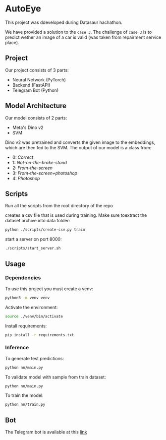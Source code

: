 # AutoEye

This project was ddeveloped during Datasaur hachathon.

We have provided a solution to the `case 3`. The challenge of `case 3` is to predict wether an image of a car is valid (was taken from repairment service place).

## Project

Our project consists of 3 parts:

- Neural Network (PyTorch)
- Backend (FastAPI)
- Telegram Bot (Python)

## Model Architecture

Our model consists of 2 parts:

- Meta's Dino v2
- SVM

Dino v2 was pretrained and converts the given image to the embeddings, which are then fed to the SVM.
The output of our model is a class from:

- 0: _*Correct*_
- 1: _*Not-on-the-brake-stand*_
- 2: _*From-the-screen*_
- 3: _*From-the-screen+photoshop*_
- 4: _*Photoshop*_

## Scripts

Run all the scripts from the root directory of the repo

creates a csv file that is used during training. Make sure toextract the dataset archive into data folder:

```sh
python ./scripts/create-csv.py train
```

start a server on port 8000:

```sh
./scripts/start_server.sh
```

## Usage

### Dependencies

To use this project you must create a venv:

```sh
python3 -m venv venv
```

Activate the environment:

```sh
source ./venv/bin/activate
```

Install requirements:

```sh
pip install -r requirements.txt
```

### Inference

To generate test predictions:

```sh
python nn/main.py
```

To validate model with sample from train dataset:

```sh
python nn/main.py
```

To train the model:

```sh
python nn/train.py
```

## Bot

The Telegram bot is available at this [link](https://t.me/AutoEyeBot)
